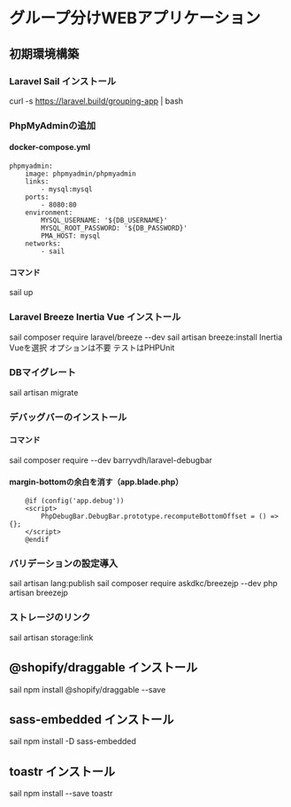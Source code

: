 # グループ分けWEBアプリケーション

## 初期環境構築

### Laravel Sail インストール
curl -s https://laravel.build/grouping-app | bash

### PhpMyAdminの追加
#### docker-compose.yml
    phpmyadmin:
        image: phpmyadmin/phpmyadmin
        links:
            - mysql:mysql
        ports:
            - 8080:80
        environment:
            MYSQL_USERNAME: '${DB_USERNAME}'
            MYSQL_ROOT_PASSWORD: '${DB_PASSWORD}'
            PMA_HOST: mysql
        networks:
            - sail
#### コマンド
sail up

### Laravel Breeze Inertia Vue インストール
sail composer require laravel/breeze --dev
sail artisan breeze:install
Inertia Vueを選択
オプションは不要
テストはPHPUnit

### DBマイグレート
sail artisan migrate

### デバッグバーのインストール
#### コマンド
sail composer require --dev barryvdh/laravel-debugbar
#### margin-bottomの余白を消す（app.blade.php）
        @if (config('app.debug'))
        <script>
            PhpDebugBar.DebugBar.prototype.recomputeBottomOffset = () => {};
        </script>
        @endif

### バリデーションの設定導入
sail artisan lang:publish
sail composer require askdkc/breezejp --dev
php artisan breezejp

### ストレージのリンク
sail artisan storage:link

## @shopify/draggable インストール
sail npm install @shopify/draggable --save

## sass-embedded インストール
sail npm install -D sass-embedded

## toastr インストール
sail npm install --save toastr
